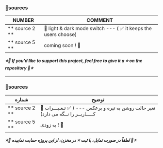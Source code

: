 ### 📄sources

| NUMBER | COMMENT |
| ------- | -------------- |
| ** source 2 ** | 🔲 light & dark mode switch --- ( ✅ it keeps the users choose)|
| ** source 5 ** |  coming soon ! 👀 |

***⭐💖  If you’d like to support this project, feel free to give it a ⭐️ on the repository 💖⭐***
______

### 📄sources

| شماره | توضیح |
| ------- | -------------- |
| ** source 2 ** | 🔲 تغیر حالت روشن به تیره و برعکس --- ( ✅ تـغـیـــرات کـــــاربــر را نــگه می دارد)|
| ** source 5 ** |  به زودی ! 👀 |


***⭐💖  لطفاً در صورت تمایل، با ثبت ⭐️ در مخزن، از این پروژه حمایت نماییده 💖⭐***
